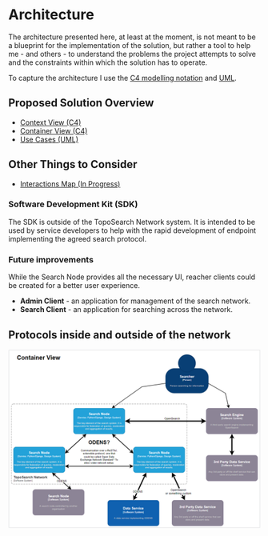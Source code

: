 # Architecture

The architecture presented here, at least at the moment, is not meant
to be a blueprint for the implementation of the solution, but rather
a tool to help me - and others - to understand the problems the project
attempts to solve and the constraints within which the solution has to operate. 

To capture the architecture I use the [C4 modelling notation](https://c4model.com/) and [UML](https://en.wikipedia.org/wiki/Unified_Modeling_Language).

## Proposed Solution Overview

* [Context View (C4)](./a-context-view.md)
* [Container View (C4)](./a-container-view.md)
* [Use Cases (UML)](./a-use-cases.md)

## Other Things to Consider

* [Interactions Map (In Progress)](./interactions.md)

### Software Development Kit (SDK)

The SDK is outside of the TopoSearch Network system. It is intended to be used by service developers to help with the rapid development of endpoint implementing the agreed search protocol. 

### Future improvements

While the Search Node provides all the necessary UI, reacher clients could be created for a better user experience. 

* **Admin Client** - an application for management of the search network.
* **Search Client** - an application for searching across the network.

## Protocols inside and outside of the network

![Protocols](./images/c4-protocols.png)
